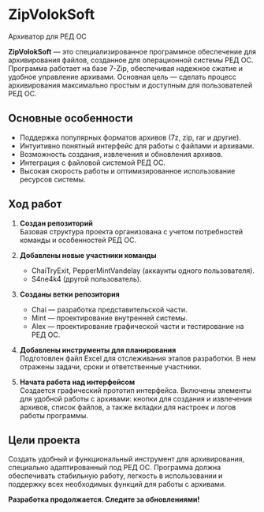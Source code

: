 # ZipVolokSoft

Архиватор для РЕД ОС

**ZipVolokSoft** — это специализированное программное обеспечение для архивирования файлов,
созданное для операционной системы РЕД ОС. Программа работает на базе 7-Zip, обеспечивая надежное сжатие и удобное управление архивами.
Основная цель — сделать процесс архивирования максимально простым и доступным для пользователей РЕД ОС.

## Основные особенности

- Поддержка популярных форматов архивов (7z, zip, rar и другие).
- Интуитивно понятный интерфейс для работы с файлами и архивами.
- Возможность создания, извлечения и обновления архивов.
- Интеграция с файловой системой РЕД ОС.
- Высокая скорость работы и оптимизированное использование ресурсов системы.

## Ход работ

1. **Создан репозиторий**  
   Базовая структура проекта организована с учетом потребностей команды и особенностей РЕД ОС.

2. **Добавлены новые участники команды**

   - ChaiTryExit, PepperMintVandelay (аккаунты одного пользователя).
   - S4ne4k4 (другой пользователь).

3. **Созданы ветки репозитория**

   - Chai — разработка представительской части.
   - Mint — проектирование внутренней системы.
   - Alex — проектирование графической части и тестирование на РЕД ОС.

4. **Добавлены инструменты для планирования**  
   Подготовлен файл Excel для отслеживания этапов разработки. В нем отражены задачи, сроки и ответственные участники.

5. **Начата работа над интерфейсом**  
   Создается графический прототип интерфейса. Включены элементы для удобной работы с архивами:
   кнопки для создания и извлечения архивов, список файлов, а также вкладки для настроек и логов работы программы.

## Цели проекта

Создать удобный и функциональный инструмент для архивирования, специально адаптированный под РЕД ОС.
Программа должна обеспечивать стабильную работу, легкость в использовании и поддержку всех необходимых функций для работы с архивами.

**Разработка продолжается. Следите за обновлениями!**
